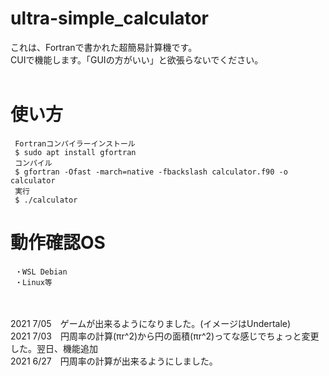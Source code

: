 # ultra-simple_calculator
これは、Fortranで書かれた超簡易計算機です。<br />
CUIで機能します。「GUIの方がいい」と欲張らないでください。<br /><br />
# 使い方
     Fortranコンパイラーインストール
     $ sudo apt install gfortran
     コンパイル
     $ gfortran -Ofast -march=native -fbackslash calculator.f90 -o calculator
     実行
     $ ./calculator
# 動作確認OS
     ・WSL Debian
     ・Linux等
<br /><br />
2021 7/05　ゲームが出来るようになりました。(イメージはUndertale)<br />
2021 7/03　円周率の計算(πr^2)から円の面積(πr^2)ってな感じでちょっと変更した。翌日、機能追加<br />
2021 6/27　円周率の計算が出来るようにしました。
